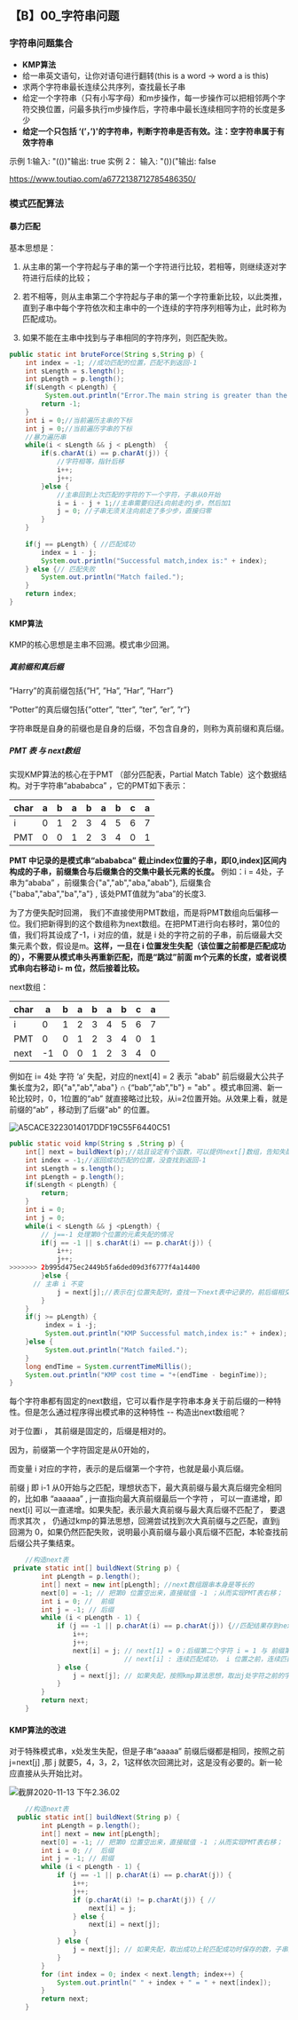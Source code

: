 ## 【B】00_字符串问题



### 字符串问题集合

- **KMP算法**
- 给一串英文语句，让你对语句进行翻转(this is a word -> word a is this)
- 求两个字符串最长连续公共序列，查找最长子串
- 给定一个字符串（只有小写字母）和m步操作，每一步操作可以把相邻两个字符交换位置，问最多执行m步操作后，字符串中最长连续相同字符的长度是多少
- **给定一个只包括 ‘(’，’)'的字符串，判断字符串是否有效。注：空字符串属于有效字符串**

示例 1:输入: "(())"输出: true   实例 2： 输入: "())("输出: false

https://www.toutiao.com/a6772138712785486350/





### 模式匹配算法



#### 暴力匹配

基本思想是：

1. 从主串的第一个字符起与子串的第一个字符进行比较，若相等，则继续逐对字符进行后续的比较；

2. 若不相等，则从主串第二个字符起与子串的第一个字符重新比较，以此类推，
   直到子串中每个字符依次和主串中的一个连续的字符序列相等为止，此时称为匹配成功。

3. 如果不能在主串中找到与子串相同的字符序列，则匹配失败。

   

```java
public static int bruteForce(String s,String p) {
	int index = -1; //成功匹配的位置，匹配不到返回-1
	int sLength = s.length();
	int pLength = p.length();
	if(sLength < pLength) {
		 System.out.println("Error.The main string is greater than the sub string length.");
		return -1;
	}
	int i = 0;//当前遍历主串的下标
	int j = 0;//当前遍历字串的下标
	//暴力遍历串
	while(i < sLength && j < pLength)  {
		if(s.charAt(i) == p.charAt(j)) {
			//字符相等，指针后移
			i++;
			j++;
		}else {
			//主串回到上次匹配的字符的下一个字符，子串从0开始
			i = i - j + 1;//主串需要归还i向前走的j步，然后加1
			j = 0; //子串无须关注向前走了多少步，直接归零
		}
	}
	
	if(j == pLength) { //匹配成功
		index = i - j;
		System.out.println("Successful match,index is:" + index);
	} else {// 匹配失败
        System.out.println("Match failed.");
    }
	return index;
}
```






#### KMP算法

KMP的核心思想是主串不回溯。模式串少回溯。



##### 真前缀和真后缀

”Harry”的真前缀包括{”H”, ”Ha”, ”Har”, ”Harr”}

”Potter”的真后缀包括{”otter”, ”tter”, ”ter”, ”er”, ”r”}

字符串既是自身的前缀也是自身的后缀，不包含自身的，则称为真前缀和真后缀。



#####  PMT 表 与  next数组

实现KMP算法的核心在于PMT （部分匹配表，Partial Match Table）这个数据结构。对于字符串“abababca” ，它的PMT如下表示：

| char | a    | b    | a    | b    | a    | b    | c    | a    |
| ---- | ---- | ---- | ---- | ---- | ---- | ---- | ---- | ---- |
| i    | 0    | 1    | 2    | 3    | 4    | 5    | 6    | 7    |
| PMT  | 0    | 0    | 1    | 2    | 3    | 4    | 0    | 1    |

**PMT 中记录的是模式串“abababca”  截止index位置的子串，即[0,index]区间内构成的子串，前缀集合与后缀集合的交集中最长元素的长度。** 例如：i = 4处，子串为“ababa”  ，前缀集合{"a","ab","aba,"abab"}, 后缀集合 {"baba","aba","ba","a"} , 该处PMT值就为“aba”的长度3.

为了方便失配时回溯， 我们不直接使用PMT数组，而是将PMT数组向后偏移一位。我们把新得到的这个数组称为next数组。在把PMT进行向右移时，第0位的值，我们将其设成了-1，i 对应的值，就是 i 处的字符之前的子串，前后缀最大交集元素个数，假设是m。**这样，一旦在 i 位置发生失配（该位置之前都是匹配成功的），不需要从模式串头再重新匹配，而是“跳过”前面 m个元素的长度，或者说模式串向右移动 i- m 位，然后接着比较。**



next数组：

| char | a    | b    | a    | b    | a    | b    | c    | a    |      |
| ---- | ---- | ---- | ---- | ---- | ---- | ---- | ---- | ---- | ---- |
| i    | 0    | 1    | 2    | 3    | 4    | 5    | 6    | 7    |      |
| PMT  | 0    | 0    | 1    | 2    | 3    | 4    | 0    | 1    |      |
| next | -1   | 0    | 0    | 1    | 2    | 3    | 4    | 0    |      |



例如在 i= 4处 字符 ‘a’ 失配，对应的next[4] = 2 表示   "abab" 前后缀最大公共子集长度为2，即{"a","ab","aba"} ∩ {“bab”,"ab","b"} = "ab" 。模式串回溯、新一轮比较时，0，1位置的“ab” 就直接略过比较，从i=2位置开始。从效果上看，就是前缀的“ab” ，移动到了后缀"ab" 的位置。

![A5CACE3223014017DDF19C55F6440C51](./images/A5CACE3223014017DDF19C55F6440C51.png)





```java
public static void kmp(String s ,String p) {
	int[] next = buildNext(p);//姑且设定有个函数，可以提供next[]数组，告知失配时模式串最多右移位数
	int index = -1;//返回成功匹配的位置，没查找到返回-1
	int sLength = s.length();
	int pLength = p.length();
	if(sLength < pLength) {
		return;
	}
	int i = 0;
	int j = 0;
	while(i < sLength && j <pLength) {
        // j==-1 处理第0个位置的元素失配的情况
		if(j == -1 || s.charAt(i) == p.charAt(j)) {
			i++;
			j++;
>>>>>>> 2b995d475ec2449b5fa6ded09d3f6777f4a14400
		}else {
      // 主串 i 不变
			j = next[j];//表示在j位置失配时，查找一下next表中记录的，前后缀相交个数，作为下次匹配时的起始下标。
		}
	}
	if(j >= pLength) {
		 index = i -j;
		 System.out.println("KMP Successful match,index is:" + index);
	}else {
		 System.out.println("Match failed.");
	}
	long endTime = System.currentTimeMillis();
	System.out.println("KMP cost time = "+(endTime - beginTime));
}
```


每个字符串都有固定的next数组，它可以看作是字符串本身关于前后缀的一种特性。但是怎么通过程序得出模式串的这种特性 -- 构造出next数组呢？



对于位置i ， 其前缀是固定的，后缀是相对的。

因为，前缀第一个字符固定是从0开始的，

而变量 i 对应的字符，表示的是后缀第一个字符，也就是最小真后缀。

前缀 j 即 i-1 从0开始与之匹配，理想状态下，最大真前缀与最大真后缀完全相同的，比如串 “aaaaaa”  ,  j一直指向最大真前缀最后一个字符 ， 可以一直递增，即next[i] 可以一直递增。如果失配，表示最大真前缀与最大真后缀不匹配了， 要退而求其次 ， 仍通过kmp的算法思想，回溯尝试找到次大真前缀与之匹配，直到j 回溯为 0，如果仍然匹配失败，说明最小真前缀与最小真后缀不匹配，本轮查找前后缀公共子集结束。

```java
	//构造next表
 private static int[] buildNext(String p) {
        int pLength = p.length();
        int[] next = new int[pLength]; //next数组跟串本身是等长的
        next[0] = -1; // 把第0 位置空出来，直接赋值 -1 ；从而实现PMT表右移；
        int i = 0; //  前缀
        int j = -1; // 后缀
        while (i < pLength - 1) {
            if (j == -1 || p.charAt(i) == p.charAt(j)) {//匹配结果存到next[i++]位置
                i++;
                j++;
                next[i] = j; // next[1] = 0；后缀第二个字符 i = 1 与 前缀第一个字符 j = 0 ，根据next表的定义，仍记入0
                             // next[i] : 连续匹配成功， i 位置之前，连续匹配成功字符数
            } else {
                j = next[j]; // 如果失配，按照kmp算法思想，取出j处字符之前的字串，前后缀最大交集数，再与i位置字符（最小真后缀）比较，
            }
        }
        return next;
    }
```



#### KMP算法的改进

对于特殊模式串，x处发生失配，但是子串“aaaaa” 前缀后缀都是相同，按照之前j=next[j] ,那 j 就要5，4，3，2，1这样依次回溯比对，这是没有必要的。新一轮应直接从头开始比对。

![截屏2020-11-13 下午2.36.02](./images/kmp优化.png)



```java
	//构造next表
  public static int[] buildNext(String p) {
        int pLength = p.length();
        int[] next = new int[pLength];
        next[0] = -1; // 把第0 位置空出来，直接赋值 -1 ；从而实现PMT表右移；
        int i = 0; //  后缀
        int j = -1; // 前缀
        while (i < pLength - 1) {
            if (j == -1 || p.charAt(i) == p.charAt(j)) {
                i++;
                j++;
                if (p.charAt(i) != p.charAt(j)) { //
                    next[i] = j;
                } else {
                    next[i] = next[j];
                }
            } else {
                j = next[j]; // 如果失配，取出成功上轮匹配成功时保存的数，子串回溯到 next[j]
            }
        }
        for (int index = 0; index < next.length; index++) {
            System.out.println(" " + index + " = " + next[index]);
        }
        return next;
    }
```





































